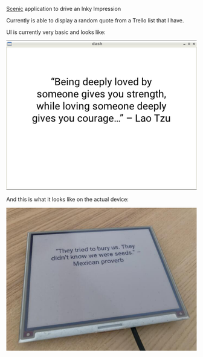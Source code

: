 [Scenic](https://github.com/boydm/scenic/) application to drive an Inky Impression

Currently is able to display a random quote from a Trello list that I have.

UI is currently very basic and looks like:

![Screenshot](screenshot.png "Screenshot of the application running")

And this is what it looks like on the actual device:

![Image](image.jpg "Photo of the app running on an actual device")
